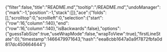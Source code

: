 {"filter":false,"title":"README.md","tooltip":"/README.md","undoManager":{"mark":-1,"position":-1,"stack":[]},"ace":{"folds":[],"scrolltop":0,"scrollleft":0,"selection":{"start":{"row":16,"column":140},"end":{"row":16,"column":140},"isBackwards":false},"options":{"guessTabSize":true,"useWrapMode":false,"wrapToView":true},"firstLineState":0},"timestamp":1466479971643,"hash":"eea8cbb1647a0a9f7872fbfa0d817dc450664644"}